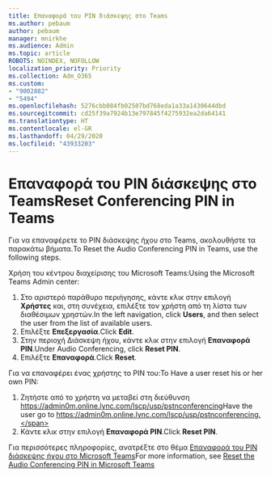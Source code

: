 ```yaml
---
title: Επαναφορά του PIN διάσκεψης στο Teams
ms.author: pebaum
author: pebaum
manager: mnirkhe
ms.audience: Admin
ms.topic: article
ROBOTS: NOINDEX, NOFOLLOW
localization_priority: Priority
ms.collection: Adm_O365
ms.custom:
- "9002882"
- "5494"
ms.openlocfilehash: 5276cbb084fb02507bd768eda1a33a1430644dbd
ms.sourcegitcommit: cd25f39a7924b13e797845f4275932ea2da64141
ms.translationtype: HT
ms.contentlocale: el-GR
ms.lasthandoff: 04/29/2020
ms.locfileid: "43933203"
---
```

# <a name="reset-conferencing-pin-in-teams"></a><span data-ttu-id="d5567-102">Επαναφορά του PIN διάσκεψης στο Teams</span><span class="sxs-lookup"><span data-stu-id="d5567-102">Reset Conferencing PIN in Teams</span></span>

<span data-ttu-id="d5567-103">Για να επαναφέρετε το PIN διάσκεψης ήχου στο Teams, ακολουθήστε τα παρακάτω βήματα.</span><span class="sxs-lookup"><span data-stu-id="d5567-103">To Reset the Audio Conferencing PIN in Teams, use the following steps.</span></span>  

<span data-ttu-id="d5567-104">Χρήση του κέντρου διαχείρισης του Microsoft Teams:</span><span class="sxs-lookup"><span data-stu-id="d5567-104">Using the Microsoft Teams Admin center:</span></span>

1. <span data-ttu-id="d5567-105">Στο αριστερό παράθυρο περιήγησης, κάντε κλικ στην επιλογή **Χρήστες** και, στη συνέχεια, επιλέξτε τον χρήστη από τη λίστα των διαθέσιμων χρηστών.</span><span class="sxs-lookup"><span data-stu-id="d5567-105">In the left navigation, click **Users**, and then select the user from the list of available users.</span></span>
2. <span data-ttu-id="d5567-106">Επιλέξτε **Επεξεργασία**.</span><span class="sxs-lookup"><span data-stu-id="d5567-106">Click **Edit**.</span></span>
3. <span data-ttu-id="d5567-107">Στην περιοχή Διάσκεψη ήχου, κάντε κλικ στην επιλογή **Επαναφορά PIN**.</span><span class="sxs-lookup"><span data-stu-id="d5567-107">Under Audio Conferencing, click **Reset PIN**.</span></span>
4. <span data-ttu-id="d5567-108">Επιλέξτε **Επαναφορά**.</span><span class="sxs-lookup"><span data-stu-id="d5567-108">Click **Reset**.</span></span>

<span data-ttu-id="d5567-109">Για να επαναφέρει ένας χρήστης το PIN του:</span><span class="sxs-lookup"><span data-stu-id="d5567-109">To Have a user reset his or her own PIN:</span></span>
1. <span data-ttu-id="d5567-110">Ζητήστε από το χρήστη να μεταβεί στη διεύθυνση https://admin0m.online.lync.com/lscp/usp/pstnconferencing</span><span class="sxs-lookup"><span data-stu-id="d5567-110">Have the user go to https://admin0m.online.lync.com/lscp/usp/pstnconferencing.</span></span>
2. <span data-ttu-id="d5567-111">Κάντε κλικ στην επιλογή **Επαναφορά PIN**.</span><span class="sxs-lookup"><span data-stu-id="d5567-111">Click **Reset PIN**.</span></span>

<span data-ttu-id="d5567-112">Για περισσότερες πληροφορίες, ανατρέξτε στο θέμα [Επαναφορά του PIN διάσκεψης ήχου στο Microsoft Teams](https://docs.microsoft.com/microsoftteams/reset-the-audio-conferencing-pin-in-teams)</span><span class="sxs-lookup"><span data-stu-id="d5567-112">For more information, see [Reset the Audio Conferencing PIN in Microsoft Teams](https://docs.microsoft.com/microsoftteams/reset-the-audio-conferencing-pin-in-teams)</span></span>
